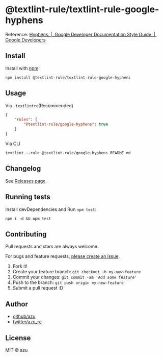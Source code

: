 # @textlint-rule/textlint-rule-google-hyphens

Reference: [Hyphens  |  Google Developer Documentation Style Guide  |  Google Developers](https://developers.google.com/style/hyphens "Hyphens  |  Google Developer Documentation Style Guide  |  Google Developers")

## Install

Install with [npm](https://www.npmjs.com/):

    npm install @textlint-rule/textlint-rule-google-hyphens

## Usage

Via `.textlintrc`(Recommended)

```json
{
    "rules": {
        "@textlint-rule/google-hyphens": true
    }
}
```

Via CLI

```
textlint --rule @textlint-rule/google-hyphens README.md
```


## Changelog

See [Releases page](https://github.com/textlint-rule/textlint-rule-preset-google/releases).

## Running tests

Install devDependencies and Run `npm test`:

    npm i -d && npm test

## Contributing

Pull requests and stars are always welcome.

For bugs and feature requests, [please create an issue](https://github.com/textlint-rule/textlint-rule-preset-google/issues).

1. Fork it!
2. Create your feature branch: `git checkout -b my-new-feature`
3. Commit your changes: `git commit -am 'Add some feature'`
4. Push to the branch: `git push origin my-new-feature`
5. Submit a pull request :D

## Author

- [github/azu](https://github.com/azu)
- [twitter/azu_re](https://twitter.com/azu_re)

## License

MIT © azu
